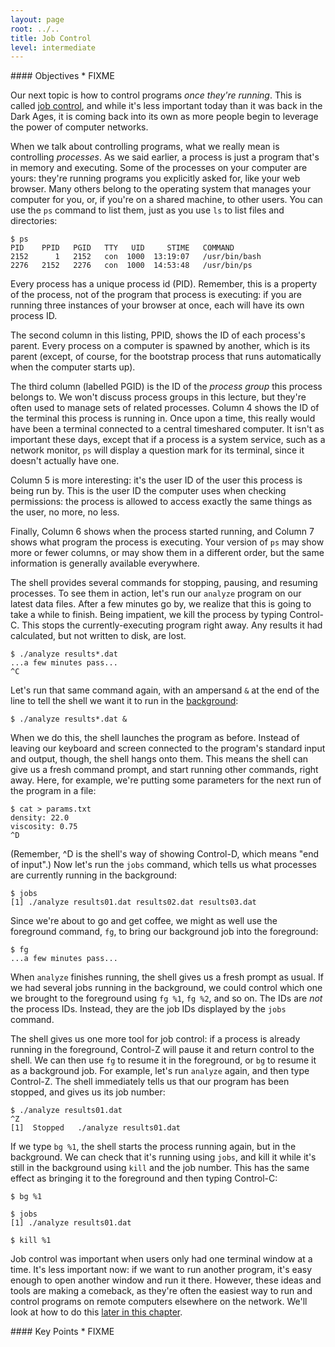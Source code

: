 ```yaml
---
layout: page
root: ../..
title: Job Control
level: intermediate
---
```

<div class="objectives" markdown="1">
#### Objectives
*   FIXME
</div>

Our next topic is how to control programs *once they're running*. This
is called [job control](glossary.html#job-control), and while it's less
important today than it was back in the Dark Ages, it is coming back
into its own as more people begin to leverage the power of computer
networks.

When we talk about controlling programs, what we really mean is
controlling *processes*. As we said earlier, a process is just a program
that's in memory and executing. Some of the processes on your computer
are yours: they're running programs you explicitly asked for, like your
web browser. Many others belong to the operating system that manages
your computer for you, or, if you're on a shared machine, to other
users. You can use the `ps` command to list them, just as you use `ls`
to list files and directories:

~~~
$ ps
PID    PPID   PGID   TTY   UID     STIME   COMMAND
2152      1   2152   con  1000  13:19:07   /usr/bin/bash
2276   2152   2276   con  1000  14:53:48   /usr/bin/ps
~~~

Every process has a unique process id (PID). Remember, this is a
property of the process, not of the program that process is executing:
if you are running three instances of your browser at once, each will
have its own process ID.

The second column in this listing, PPID, shows the ID of each process's
parent. Every process on a computer is spawned by another, which is its
parent (except, of course, for the bootstrap process that runs
automatically when the computer starts up).

The third column (labelled PGID) is the ID of the *process group* this
process belongs to. We won't discuss process groups in this lecture, but
they're often used to manage sets of related processes. Column 4 shows
the ID of the terminal this process is running in. Once upon a time,
this really would have been a terminal connected to a central timeshared
computer. It isn't as important these days, except that if a process is
a system service, such as a network monitor, `ps` will display a
question mark for its terminal, since it doesn't actually have one.

Column 5 is more interesting: it's the user ID of the user this process
is being run by. This is the user ID the computer uses when checking
permissions: the process is allowed to access exactly the same things as
the user, no more, no less.

Finally, Column 6 shows when the process started running, and Column 7
shows what program the process is executing. Your version of `ps` may
show more or fewer columns, or may show them in a different order, but
the same information is generally available everywhere.

The shell provides several commands for stopping, pausing, and resuming
processes. To see them in action, let's run our `analyze` program on our
latest data files. After a few minutes go by, we realize that this is
going to take a while to finish. Being impatient, we kill the process by
typing Control-C. This stops the currently-executing program right away.
Any results it had calculated, but not written to disk, are lost.

~~~
$ ./analyze results*.dat
...a few minutes pass...
^C
~~~

Let's run that same command again, with an ampersand `&` at the end of
the line to tell the shell we want it to run in the
[background](glossary.html#background):

~~~
$ ./analyze results*.dat &
~~~

When we do this, the shell launches the program as before. Instead of
leaving our keyboard and screen connected to the program's standard
input and output, though, the shell hangs onto them. This means the
shell can give us a fresh command prompt, and start running other
commands, right away. Here, for example, we're putting some parameters
for the next run of the program in a file:

~~~
$ cat > params.txt
density: 22.0
viscosity: 0.75
^D
~~~

(Remember, \^D is the shell's way of showing Control-D, which means "end
of input".) Now let's run the `jobs` command, which tells us what
processes are currently running in the background:

~~~
$ jobs
[1] ./analyze results01.dat results02.dat results03.dat
~~~

Since we're about to go and get coffee, we might as well use the
foreground command, `fg`, to bring our background job into the
foreground:

~~~
$ fg
...a few minutes pass...
~~~

When `analyze` finishes running, the shell gives us a fresh prompt as
usual. If we had several jobs running in the background, we could
control which one we brought to the foreground using `fg %1`, `fg %2`,
and so on. The IDs are *not* the process IDs. Instead, they are the job
IDs displayed by the `jobs` command.

The shell gives us one more tool for job control: if a process is
already running in the foreground, Control-Z will pause it and return
control to the shell. We can then use `fg` to resume it in the
foreground, or `bg` to resume it as a background job. For example, let's
run `analyze` again, and then type Control-Z. The shell immediately
tells us that our program has been stopped, and gives us its job number:

~~~
$ ./analyze results01.dat
^Z
[1]  Stopped   ./analyze results01.dat
~~~

If we type `bg %1`, the shell starts the process running again, but in
the background. We can check that it's running using `jobs`, and kill it
while it's still in the background using `kill` and the job number. This
has the same effect as bringing it to the foreground and then typing
Control-C:

~~~
$ bg %1

$ jobs
[1] ./analyze results01.dat

$ kill %1
~~~

Job control was important when users only had one terminal window at a
time. It's less important now: if we want to run another program, it's
easy enough to open another window and run it there. However, these
ideas and tools are making a comeback, as they're often the easiest way
to run and control programs on remote computers elsewhere on the
network. We'll look at how to do this [later in this chapter](#s:ssh).

<div class="keypoints" markdown="1">
#### Key Points
*   FIXME
</div>
